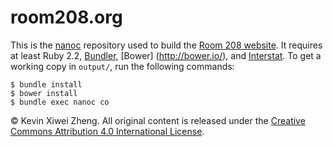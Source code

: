 # room208.org

This is the [nanoc](http://nanoc.ws/) repository used to build the [Room
208 website](https://room208.org/).
It requires at least Ruby 2.2, [Bundler](http://bundler.io/), [Bower]
(http://bower.io/), and [Interstat](https://github.com/kxz/interstat).
To get a working copy in `output/`, run the following commands:

    $ bundle install
    $ bower install
    $ bundle exec nanoc co

© Kevin Xiwei Zheng.
All original content is released under the [Creative Commons Attribution
4.0 International License](http://creativecommons.org/licenses/by/4.0/).
